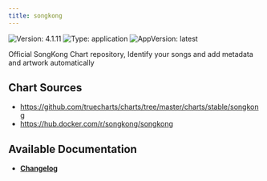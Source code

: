 ```yaml
---
title: songkong
---
```


![Version: 4.1.11](https://img.shields.io/badge/Version-4.1.11-informational?style=flat-square) ![Type: application](https://img.shields.io/badge/Type-application-informational?style=flat-square) ![AppVersion: latest](https://img.shields.io/badge/AppVersion-latest-informational?style=flat-square)

Official SongKong Chart repository, Identify your songs and add metadata and artwork automatically

## Chart Sources

- https://github.com/truecharts/charts/tree/master/charts/stable/songkong
- https://hub.docker.com/r/songkong/songkong

## Available Documentation

- [**Changelog**](./CHANGELOG.md)
